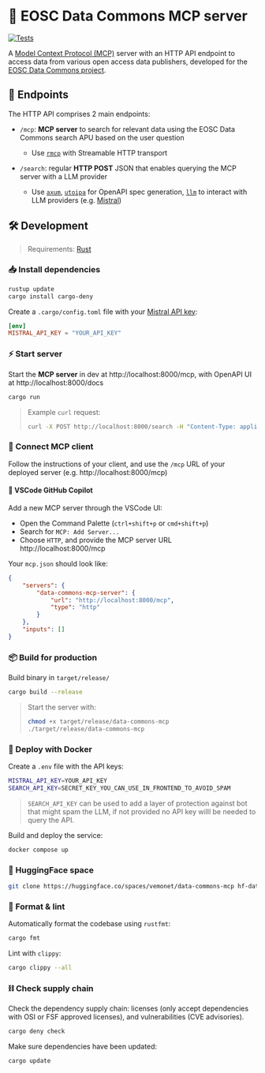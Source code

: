 # 🔭 EOSC Data Commons MCP server

[![Tests](https://github.com/EOSC-Data-Commons/data-commons-mcp/actions/workflows/test.yml/badge.svg)](https://github.com/EOSC-Data-Commons/data-commons-mcp/actions/workflows/test.yml)

A [Model Context Protocol (MCP)](https://modelcontextprotocol.io/) server with an HTTP API endpoint to access data from various open access data publishers, developed for the [EOSC Data Commons project](https://eosc.eu/horizon-europe-projects/eosc-data-commons/).

## 🧩 Endpoints

The HTTP API comprises 2 main endpoints:

- `/mcp`: **MCP server** to search for relevant data using the EOSC Data Commons search APU based on the user question
  - Use [`rmcp`](https://github.com/modelcontextprotocol/rust-sdk) with Streamable HTTP transport

- `/search`: regular **HTTP POST** JSON that enables querying the MCP server with a LLM provider
  - Use [`axum`](https://github.com/tokio-rs/axum), [`utoipa`](https://github.com/juhaku/utoipa) for OpenAPI spec generation, [`llm`](*https://github.com/graniet/llm*) to interact with LLM providers (e.g. [Mistral](https://admin.mistral.ai/organization/api-keys))

## 🛠️ Development

> Requirements: [Rust](https://www.rust-lang.org/tools/install)

### 📥 Install dependencies

```sh
rustup update
cargo install cargo-deny
```

Create a `.cargo/config.toml` file with your [Mistral API key](https://admin.mistral.ai/organization/api-keys):

```toml
[env]
MISTRAL_API_KEY = "YOUR_API_KEY"
```

### ⚡️ Start server

Start the **MCP server** in dev at http://localhost:8000/mcp, with OpenAPI UI at http://localhost:8000/docs

```sh
cargo run
```

> Example `curl` request:
>
> ```sh
> curl -X POST http://localhost:8000/search -H "Content-Type: application/json" -H "Authorization: SECRET_KEY" -d '{"messages": [{"role": "user", "content": "data about insulin in EU"}], "model": "mistral-small-latest"}'
> ```

### 🔌 Connect MCP client

Follow the instructions of your client, and use the `/mcp` URL of your deployed server (e.g. http://localhost:8000/mcp)

#### 🐙 VSCode GitHub Copilot

Add a new MCP server through the VSCode UI:

- Open the Command Palette (`ctrl+shift+p` or `cmd+shift+p`)
- Search for `MCP: Add Server...`
- Choose `HTTP`, and provide the MCP server URL http://localhost:8000/mcp

Your `mcp.json` should look like:

```json
{
    "servers": {
        "data-commons-mcp-server": {
            "url": "http://localhost:8000/mcp",
            "type": "http"
        }
    },
    "inputs": []
}
```

### 📦 Build for production

Build binary in `target/release/`

```sh
cargo build --release
```

> Start the server with:
>
> ```sh
> chmod +x target/release/data-commons-mcp
> ./target/release/data-commons-mcp
> ```

### 🐳 Deploy with Docker

Create a `.env` file with the API keys:

```sh
MISTRAL_API_KEY=YOUR_API_KEY
SEARCH_API_KEY=SECRET_KEY_YOU_CAN_USE_IN_FRONTEND_TO_AVOID_SPAM
```

> `SEARCH_API_KEY` can be used to add a layer of protection against bot that might spam the LLM, if not provided no API key willl be needed to query the API.

Build and deploy the service:

```sh
docker compose up
```

### 🤗 HuggingFace space

```sh
git clone https://huggingface.co/spaces/vemonet/data-commons-mcp hf-data-commons-mcp
```

### 🧼 Format & lint

Automatically format the codebase using `rustfmt`:

```sh
cargo fmt
```

Lint with `clippy`:

```sh
cargo clippy --all
```

### ⛓️ Check supply chain

Check the dependency supply chain: licenses (only accept dependencies with OSI or FSF approved licenses), and vulnerabilities (CVE advisories).

```sh
cargo deny check
```

Make sure dependencies have been updated:

```sh
cargo update
```

